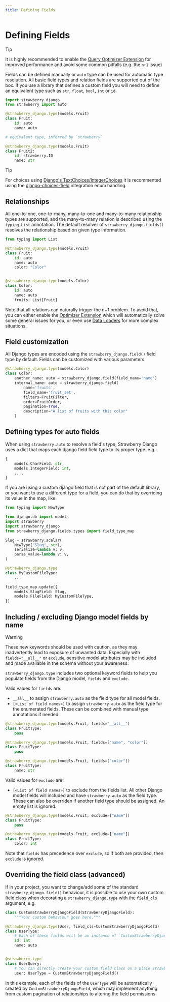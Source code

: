 ```yaml
---
title: Defining Fields
---
```


# Defining Fields

> [!TIP]
> It is highly recommended to enable the [Query Optimizer Extension](optimizer.md)
> for improved performance and avoid some common pitfalls (e.g. the `n+1` issue)

Fields can be defined manually or `auto` type can be used for automatic type resolution. All basic field types and relation fields are supported out of the box. If you use a library that defines a custom field you will need to define an equivalent type such as `str`, `float`, `bool`, `int` or `id`.

```python title="types.py"
import strawberry_django
from strawberry import auto

@strawberry_django.type(models.Fruit)
class Fruit:
    id: auto
    name: auto

# equivalent type, inferred by `strawberry`

@strawberry_django.type(models.Fruit)
class Fruit2:
    id: strawberry.ID
    name: str
```

> [!TIP]
> For choices using
> [Django's TextChoices/IntegerChoices](https://docs.djangoproject.com/en/4.2/ref/models/fields/#enumeration-types)
> it is recommented using the [django-choices-field](/integrations/choices-field) integration
> enum handling.

## Relationships

All one-to-one, one-to-many, many-to-one and many-to-many relationship types are supported, and the many-to-many relation is described using the `typing.List` annotation.
The default resolver of `strawberry_django.fields()` resolves the relationship based on given type information.

```python title="types.py"
from typing import List

@strawberry_django.type(models.Fruit)
class Fruit:
    id: auto
    name: auto
    color: "Color"


@strawberry_django.type(models.Color)
class Color:
    id: auto
    name: auto
    fruits: List[Fruit]
```

Note that all relations can naturally trigger the n+1 problem. To avoid that, you can either
enable the [Optimizer Extension](../optimizer) which will automatically
solve some general issues for you, or even use
[Data Loaders](https://strawberry.rocks/docs/guides/dataloaders) for more complex
situations.

## Field customization

All Django types are encoded using the `strawberry_django.field()` field type by default. Fields can be customized with various parameters.

```python title="types.py"
@strawberry_django.type(models.Color)
class Color:
    another_name: auto = strawberry_django.field(field_name='name')
    internal_name: auto = strawberry_django.field(
        name='fruits',
        field_name='fruit_set',
        filters=FruitFilter,
        order=FruitOrder,
        pagination=True,
        description="A list of fruits with this color"
    )
```

## Defining types for auto fields

When using `strawberry.auto` to resolve a field's type, Strawberry Django uses a dict that maps
each django field field type to its proper type. e.g.:

```python
{
    models.CharField: str,
    models.IntegerField: int,
    ...,
}
```

If you are using a custom django field that is not part of the default library,
or you want to use a different type for a field, you can do that by overriding
its value in the map, like:

```python
from typing import NewType

from django.db import models
import strawberry
import strawberry_django
from strawberry_django.fields.types import field_type_map

Slug = strawberry.scalar(
    NewType("Slug", str),
    serialize=lambda v: v,
    parse_value=lambda v: v,
)

@strawberry_django.type
class MyCustomFileType:
    ...

field_type_map.update({
    models.SlugField: Slug,
    models.FileField: MyCustomFileType,
})
```

## Including / excluding Django model fields by name

> [!WARNING]
> These new keywords should be used with caution, as they may inadvertently lead to exposure of unwanted data. Especially with `fields="__all__"` or `exclude`, sensitive model attributes may be included and made available in the schema without your awareness.

`strawberry_django.type` includes two optional keyword fields to help you populate fields from the Django model, `fields` and `exclude`.

Valid values for `fields` are:

- `__all__` to assign `strawberry.auto` as the field type for all model fields.
- `[<List of field names>]` to assign `strawberry.auto` as the field type for the enumerated fields. These can be combined with manual type annotations if needed.

```python title="All Fields"
@strawberry_django.type(models.Fruit, fields="__all__")
class FruitType:
    pass
```

```python title="Enumerated Fields"
@strawberry_django.type(models.Fruit, fields=["name", "color"])
class FruitType:
    pass
```

```python title="Overriden Fields"
@strawberry_django.type(models.Fruit, fields=["color"])
class FruitType:
    name: str
```

Valid values for `exclude` are:

- `[<List of field names>]` to exclude from the fields list. All other Django model fields will included and have `strawberry.auto` as the field type. These can also be overriden if another field type should be assigned. An empty list is ignored.

```python title="Exclude Fields"
@strawberry_django.type(models.Fruit, exclude=["name"])
class FruitType:
    pass
```

```python title="Overriden Exclude Fields"
@strawberry_django.type(models.Fruit, exclude=["name"])
class FruitType:
    color: int
```

Note that `fields` has precedence over `exclude`, so if both are provided, then `exclude` is ignored.

## Overriding the field class (advanced)

If in your project, you want to change/add some of the standard `strawberry_django.field()` behaviour,
it is possible to use your own custom field class when decorating a `strawberry_django.type` with the `field_cls` argument, e.g.

```python title="types.py"
class CustomStrawberryDjangoField(StrawberryDjangoField):
    """Your custom behaviour goes here."""

@strawberry_django.type(User, field_cls=CustomStrawberryDjangoField)
class UserType:
    # Each of these fields will be an instance of `CustomStrawberryDjangoField`.
    id: int
    name: auto


@strawberry.type
class UserQuery:
    # You can directly create your custom field class on a plain strawberry type
    user: UserType = CustomStrawberryDjangoField()

```

In this example, each of the fields of the `UserType` will be automatically created by `CustomStrawberryDjangoField`,
which may implement anything from custom pagination of relationships to altering the field permissions.
